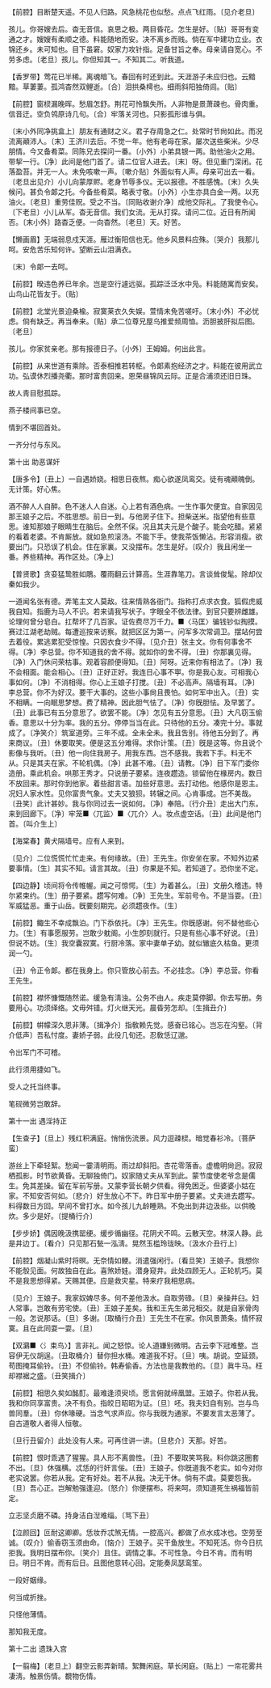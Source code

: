 <!-- { "loadSidebar": true } -->
【前腔】目断楚天遥。不见人归路。风急桃花也似愁。点点飞红雨。〔见介老旦〕 

孩儿。你哥嫂去后。杳无音信。哀思之极。两目昏花。怎生是好。〔贴〕哥哥有变通之才。嫂嫂有柔顺之德。料能随地而安。决不离乡而贱。倘在军中建功立业。衣锦还乡。未可知也。目下虽窘。奴家力攻针指。足备甘旨之奉。母亲请自宽心。不劳多虑。〔老旦〕孩儿。你但知其一。不知其二。听我道。 

【香罗带】莺花已半稀。离魂暗飞。春回有时还到此。天涯游子未应归也。云黯黯。草萋萋。孤鸿杳然双鲤逝。〔合〕泪拱桑樗也。细雨斜阳独倚闾。〔贴〕 

【前腔】窗棂漏晚晖。愁眉怎舒。荆花可怜飘失所。人非物是景萧疎也。骨肉重。信音迂。空负鸰原诗几句。〔合〕牢落关河也。只影孤形谁与俱。

〔末小外同净挑盒上〕朋友有通财之义。君子存周急之仁。处常时节尙如此。而况流离顚沛人。〔末〕王济川去后。不觉一年。他有老母在家。屡次送些柴米。少尽朋情。今又备肴菜。同陈兄去探问一番。〔小外〕小弟具银一两。助他油火之用。带挈一行。〔净〕此间是他门首了。请二位官人进去。〔末〕呀。但见重门深闭。花落盈苔。并无一人。未免咳嗽一声。〔嗽介贴〕外面似有人声。母亲可出去一看。〔老旦出见介〕小儿向蒙厚赆。老身节辱多仪。无以报德。不胜感愧。〔末〕久失候问。甚负令郞之托。今备些肴菜。略表寸敬。〔小外〕小生亦具白金一两。以充油火。〔老旦〕重劳佳贶。受之不当。〔同贴收谢介净〕成他交际礼。了我使令心。〔下老旦〕小儿从军。杳无音信。我们女流。无从打探。请问二位。近日有所闻否。〔末小外〕路杳乏便。一向杳然。〔老旦〕天。好苦。 

【懒画眉】无端弱息戍天涯。雁过衡阳信也无。他乡风景料应殊。〔哭介〕我那儿呵。安危苦乐知何许。望断云山泪满衣。

〔末〕令郞一去呵。 

【前腔】暌违色养已年余。岂是空行遽远驱。孤踪泛泛水中凫。料能随寓而安矣。山鸟山花皆友于。〔贴〕 

【前腔】北堂光景迫桑楡。寂寞莱衣久失娱。萱情未免苦嗟吁。〔末小外〕不必忧虑。倘有缺乏。再当奉来。〔贴〕承二位尊兄屋乌推爱频周恤。沥胆披肝拟后图。〔老旦〕 

孩儿。你家贫亲老。那有报德日子。〔小外〕王姆姆。何出此言。 

【前腔】从来世道有乘除。否泰相推若转枢。令郞素抱经济之才。料能在彼用武立功。弘谟休烈播尧衢。那时富贵回来。恩荣昼锦风云际。正是合浦须还旧日珠。

故人靑目慰孤踪。



燕子楼间事已空。

情到不堪回首处。



一齐分付与东风。 

第十出
助恶谋奸

【唐多令】〔丑上〕一自遇娇娆。相思日夜熬。痴心欲遂凤鸾交。徒有魂顚魄倒。无计策。好心焦。

酒不醉人人自醉。色不迷人人自迷。心上若有酒色病。一生作事欠便宜。自家因见那王娘子之后。不胜思想。前日一到。与他房子住下。担柴送米。指望他有些意思。谁知那娘子眼睛生在脑后。全然不倸。况且其夫元是个酸子。能会吃醋。紧紧的看着老婆。不肯厮放。就如急煎滚汤。不能下手。使我茶饭懒沾。形容消瘦。欲要出门。只恐误了机会。住在家裏。又没摆布。怎生是好。〔叹介〕我且闲坐一番。养些精神。再作区处。〔净上〕 

【普贤歌】贪娈猛鸷胜如鵰。覆雨翻云计算高。生涯靠笔刀。言谈耸俊髦。除却仪秦如我少。

一道闻名张有德。弄笔主文人莫敌。往来情熟各衙门。指称打点求衣食。狐假虎威我自知。指鹿为马人不识。若来请我写状子。字眼全不依法律。到官只要辨雌雄。论理何曾分皂白。扛帮坏了几百家。证佐费尽万千力。■〈马匡〉骗钱钞似掏摸。赛过江湖老劫贼。每遭巡按来访察。就把区区为第一。问军多次常调卫。摆站何尝去着役。累逃累犯受惊惶。只因衣食少不得。〔见介丑〕张主文。你有何事舍不得。〔净〕李总营。你不知道我的舍不得。就如你的舍不得。〔丑〕你那裏见得。〔净〕入门休问荣枯事。观着容颜便得知。〔丑〕阿呀。近来你有相法了。〔净〕我不会相面。能会相心。〔丑〕正好正好。我连日心事不寕。你是我心友。可相我心事如何。〔净〕不消相得。你心上王娘子打搅。〔丑〕不必高声。隔墙有耳。〔净〕李总营。你不为好汉。要干大事的。这些小事尙且畏怕。如何军中出入。〔丑〕实不相瞒。一向眠思梦想。费了精神。因此胆气怯了。〔净〕你旣胆怯。及早罢了。〔丑〕此事已有五分意思了。欲罢不能。〔净〕怎见有五分意思。〔丑〕大凡窃玉偷香。意思以十分为率。我的五分。停停当当在此。只待他的五分。凑完十分。事就成了。〔净笑介〕筑室道旁。三年不成。全未全未。我且吿别。待他五分到了。再来商议。〔丑〕休要取笑。便是这五分难得。求你计策。〔丑〕旣是这等。你且说个影像与我听。〔丑〕他一向住我房子。用我东西。岂不感我。我若下手。料无不从。只是其夫在家。不轮机偶。〔净〕此甚不难。〔丑〕请教。〔净〕目下军门委你造册。乘此机会。哄那王秀才。只说册子要紧。连夜趱造。锁留他在椽房内。数日不放回来。那时你到他家。着些甜言语。加些好意思。去打动他。他感你是恩主。况妇人家水性。见你富贵气象。丈夫又狼狈。转辗之间。心肯事成。岂不美哉。〔丑笑〕此计甚妙。我与你同过去一说如何。〔净〕奉陪。〔行介丑〕走出大门东。来到回廊下。〔净〕牢笼■〈兀监〉■〈兀介〉人。妆点虚空话。〔丑〕此间是他门首。〔叫介生上〕 

【海棠春】黄犬隔墙号。应有人来到。

〔见介〕二位慌慌忙忙走来。有何缘故。〔丑〕王先生。你安坐在家。不知外边紧要事情。〔生〕其实不知。请言其故。〔丑〕你果是不知。若知道了。恐你坐不定。 

【四边静】顷间将令传帷幄。闻之可惊愕。〔生〕为着甚么。〔丑〕文册久稽违。特尔紧束约。〔生〕册子要紧。趱写何难。〔净〕王先生。军前号令。不是当耍。〔丑〕军威猛恶。重于山岳。旣要刻期完。必须趱夜作。〔生〕 

【前腔】鲰生不幸成飘泊。门下忝依托。〔净〕王先生。你旣感谢。何不替他些心力。〔生〕有事愿服劳。岂敢少躭阁。小生卽刻就行。只是有些心事不好说。〔丑〕但说不妨。〔生〕我空囊寂寞。行厨冷落。家中妻单子幼。就似辙底久枯鱼。更须润一勺。

〔丑〕令正令郞。都在我身上。你只管放心前去。不必挂念。〔净〕李总营。你看王先生。 

【前腔】襟怀慷慨随然诺。缓急有淸浊。公务不由人。疾走莫停脚。你去写册。务要用心。功须绎络。文毋舛错。灯火继天光。晨昏劳怎却。〔生揖丑介〕 

【前腔】帲幪深久恩非薄。〔揖净介〕指敎赖先觉。感奋已铭心。岂忘在沟壑。〔背介低声〕吾私忖度。妻娇子弱。此役几旬还。忍敎恁辽邈。

令出军门不可稽。



此行须用捷如飞。

受人之托当终事。



笔砚微劳岂敢辞。 

第十一出
遇淫持正

【生查子】〔旦上〕残红积满庭。悄悄伤流景。风力逗疎棂。暗觉春衫冷。〔菩萨蛮〕 

游丝上下牵轻絮。愁闻一霎淸明雨。雨过却斜阳。杏花零落香。虚檐明尙迥。寂寂栖孤影。时节欲黄昏。无聊独倚门。奴家随丈夫从军到此。蒙节度使老爷念是儒生。免其差操。留在军前写册。又蒙李营长朝夕供看。得免困乏。但婆婆小姑在家。不知安否何如。〔悲介〕好生放心不下。昨日军中册子要紧。丈夫进去趱写。料得数日方回。早间不曾打水。如今孩儿九龄睡熟。不免出到井边汲些。以供晚炊。多少是好。〔提桶行介〕 

【步步娇】偶因晚汲携罂绠。缓步循幽径。花阴犬不鸣。云散天空。林深人静。此是井边丁。〔看介〕只见那石甃一泓淸。晃然玉槛玲珑映。〔汲水介丑行上〕 

【前腔】烟凝山紫时将暝。无奈情如鲠。消遣强闲行。〔看旦笑〕王娘子。我想你不能彀见面。何故独自在此。喜煞娇娃。潜身窥井。此处四顾无人。正轮机巧。莫不是我思想得紧。天赐其便。应是救灾星。特来疗我相思病。

〔见介〕王娘子。我家奴婢尽多。何不差他汲水。自取劳碌。〔旦〕亲操井臼。妇人常事。岂敢有劳宅使。〔丑〕王娘子差矣。我和王先生弟兄相交。就是自家骨肉一般。怎说那话。〔旦〕多谢。〔取桶行介丑〕王先生不在家。你风景萧条。情怀寂寞。且在此同耍一耍。〔旦〕 

【双鸂■〈氵束鸟〉】言非礼。闻之怒惊。论人道嫌别微明。古云李下冠难整。岂容伊无仪胡逞。〔丑取桶介〕替你担水桶。难道我不好。〔旦〕咦。胡说。空延颈。苟图掩耳偷铃。〔丑〕不但偷铃。韩寿偷香。方法也是我教他的。〔旦〕眞牛马。枉却襟裾之盛。〔丑笑揖介〕 

【前腔】相思久矣如酩酊。最难逢须臾顷。愿言俯就缔凰盟。王娘子。你若从我。我和你同享富贵。决不有负。指皎日昭昭为证。〔旦〕呸。我夫妇自有别。岂与鸟兽同羣。〔丑〕你休喙硬。当念气求声应。你与我旣为通家。不要发言太恶薄了。自古道敬人者得人恒敬。

〔旦行丑留介〕此处没有人来。可再住讲一讲。〔旦悲介〕天那。好苦。 

【前腔】恨时乖遇了猩猩。具人形不离兽性。〔丑〕不要取笑骂我。料你跳这圈套不出。〔旦〕休强横。忒恁的行奸言佞。〔丑〕王娘子。你旣道我不老实。如今对你老实说罢。你若从我。定有好处。若不从我。决无干休。倘有不虞。莫要怨我。〔旦〕吾心正。岂解勉强逢迎。〔怒介〕你便摆布。将来呵。须知道死生祸福皆前定。

立志坚贞磨不磷。持身洁白湼难缁。〔骂下丑〕 

【泣颜回】叵耐这卿卿。恁妆乔忒煞无情。一腔高兴。都做了点水成冰也。空劳至诚。〔叹介〕偷香窃玉须由命。〔恼介〕王娘子。买干鱼放生。不知死活。你今日抗拒我。我明日摆布你。〔笑介〕且住。调情之事。不可性急。今日不肯。而有明日。明日不肯。而有后日。且图他意转心回。定能奏凤瑟鸾笙。

一段好姻缘。



何当成折挫。

只怪他薄情。



那知我无度。 

第十二出
遗珠入宫

【一翦梅】〔老旦上〕翻空云影弄新晴。絮舞闲庭。草长闲庭。〔贴上〕一帘花雾共凄淸。触景伤情。覩物伤情。

